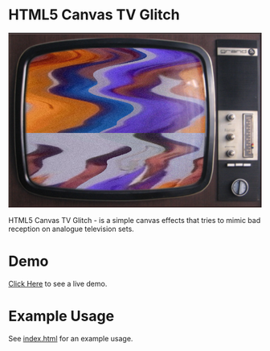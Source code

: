 HTML5 Canvas TV Glitch
======================
![HTML5 Canvas TV Glitch](images/screenshot.png?raw=true)

HTML5 Canvas TV Glitch - is a simple canvas effects that tries to mimic bad reception on analogue television sets.

# Demo
[Click Here](http://artbit.github.io/html5-canvas-tv-glitch/index.html) to see a live demo.

# Example Usage
See [index.html](index.html) for an example usage.
